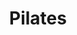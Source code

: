 ---
title: "Pilates"
event_day: "monday"
start_time: 2017-08-01T20:00:00Z
end_time: 2017-08-01T21:00:00Z
level: "Intermediate/Advanced"
associate: "Heidi"
price: "£10 per class"
room: "Gym"
term: "Ongoing"
---